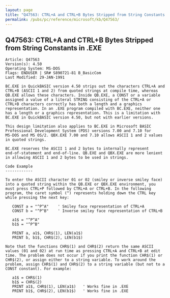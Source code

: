 ```yaml
---
layout: page
title: "Q47563: CTRL+A and CTRL+B Bytes Stripped from String Constants in .EXE"
permalink: /pubs/pc/reference/microsoft/kb/Q47563/
---
```


## Q47563: CTRL+A and CTRL+B Bytes Stripped from String Constants in .EXE

	Article: Q47563
	Version(s): 4.50
	Operating System: MS-DOS
	Flags: ENDUSER | SR# S890721-81 B_BasicCom
	Last Modified: 29-JAN-1991
	
	BC.EXE in QuickBASIC version 4.50 strips out the characters CTRL+A and
	CTRL+B (ASCII 1 and 2) from quoted strings at compile time, whereas
	QB.EXE allows these characters. Inside QB.EXE, a CONST or a variable
	assigned a value of a literal STRING consisting of the CTRL+A or
	CTRL+B characters correctly has both a length and a graphics
	representation. In an .EXE program compiled with BC.EXE, neither one
	has a length or a graphics representation. This is a limitation with
	BC.EXE in QuickBASIC version 4.50, but not with earlier versions.
	
	This design limitation also applies to BC.EXE in Microsoft BASIC
	Professional Development System (PDS) versions 7.00 and 7.10 for
	MS-DOS and MS OS/2. QBX.EXE 7.00 and 7.10 allows ASCII 1 and 2 values
	in quoted strings.
	
	BC.EXE reserves the ASCII 1 and 2 bytes to internally represent
	end-of-statement and end-of-line. QB.EXE and QBX.EXE are more lenient
	in allowing ASCII 1 and 2 bytes to be used in strings.
	
	Code Example
	------------
	
	To enter the ASCII character 01 or 02 (smiley or inverse smiley face)
	into a quoted string within the QB.EXE or QBX.EXE environment, you
	must press CTRL+P followed by CTRL+A or CTRL+B. In the following
	program, the caret symbol (^) represents holding down the CTRL key
	while pressing the next key:
	
	   CONST a = "^P^A"    ' Smiley face representation of CTRL+A
	   CONST b = "^P^B"    ' Inverse smiley face representation of CTRL+B
	
	   a1$ = "^P^A"
	   b1$ = "^P^B"
	
	   PRINT a, a1$, CHR$(1), LEN(a1$)
	   PRINT b, b1$, CHR$(2), LEN(b1$)
	
	Note that the functions CHR$(1) and CHR$(2) return the same ASCII
	values (01 and 02) at run time as pressing CTRL+A and CTRL+B at edit
	time. The problem does not occur if you print the function CHR$(1) or
	CHR$(2), or assign either to a string variable. To work around the
	problem, assign CHR$(1) and CHR$(2) to a string variable (but not to a
	CONST constant). For example:
	
	   a1$ = CHR$(1)
	   b1$ = CHR$(2)
	   PRINT a1$, CHR$(1), LEN(a1$)   ' Works fine in .EXE
	   PRINT b1$, CHR$(2), LEN(b1$)   ' Works fine in .EXE

